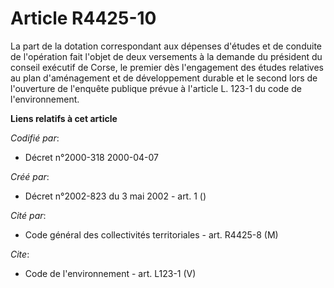 # Article R4425-10

La part de la dotation correspondant aux dépenses d'études et de conduite de l'opération fait l'objet de deux versements à la
demande du président du conseil exécutif de Corse, le premier dès l'engagement des études relatives au plan d'aménagement et
de développement durable et le second lors de l'ouverture de l'enquête publique prévue à l'article L. 123-1 du code de
l'environnement.

**Liens relatifs à cet article**

_Codifié par_:

  - Décret n°2000-318 2000-04-07

_Créé par_:

  - Décret n°2002-823 du 3 mai 2002 - art. 1 ()

_Cité par_:

  - Code général des collectivités territoriales - art. R4425-8 (M)

_Cite_:

  - Code de l'environnement - art. L123-1 (V)
